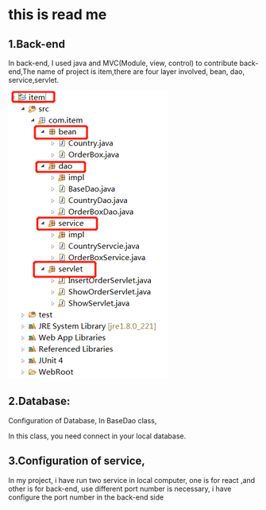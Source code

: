 this is read me
=========================================
## 1.Back-end
In back-end, I used java and MVC(Module, view, control) to contribute back-end,The name of project is item,there are four layer involved, bean, dao, service,servlet.

![](https://github.com/jinghuang0319/shipping/blob/master/image/591a9fa309f5dfcd22837cc69f5d4eb.png)

## 2.Database:
Configuration of Database, In BaseDao class,

In this class, you need connect in your local database.


## 3.Configuration of service,
In my project, i have run two service in local computer, one is for react ,and other is for back-end, use different port number is necessary, i have configure the port number in the back-end side
